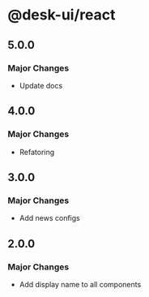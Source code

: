 # @desk-ui/react

## 5.0.0

### Major Changes

- Update docs

## 4.0.0

### Major Changes

- Refatoring

## 3.0.0

### Major Changes

- Add news configs

## 2.0.0

### Major Changes

- Add display name to all components
